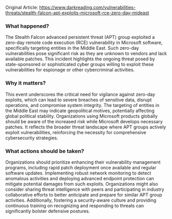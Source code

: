 Original Article: https://www.darkreading.com/vulnerabilities-threats/stealth-falcon-apt-exploits-microsoft-rce-zero-day-mideast

### What happened?

The Stealth Falcon advanced persistent threat (APT) group exploited a zero-day remote code execution (RCE) vulnerability in Microsoft software, specifically targeting entities in the Middle East. Such zero-day vulnerabilities pose significant risk as they are unknown to vendors and lack available patches. This incident highlights the ongoing threat posed by state-sponsored or sophisticated cyber groups willing to exploit these vulnerabilities for espionage or other cybercriminal activities.

### Why it matters?

This event underscores the critical need for vigilance against zero-day exploits, which can lead to severe breaches of sensitive data, disrupt operations, and compromise system integrity. The targeting of entities in the Middle East may indicate geopolitical motives, potentially affecting global political stability. Organizations using Microsoft products globally should be aware of the increased risk while Microsoft develops necessary patches. It reflects the broader threat landscape where APT groups actively exploit vulnerabilities, reinforcing the necessity for comprehensive cybersecurity strategies.

### What actions should be taken?

Organizations should prioritize enhancing their vulnerability management programs, including rapid patch deployment once available and regular software updates. Implementing robust network monitoring to detect anomalous activities and deploying advanced endpoint protection can mitigate potential damages from such exploits. Organizations might also consider sharing threat intelligence with peers and participating in industry collaborative efforts to better anticipate and prepare for similar APT group activities. Additionally, fostering a security-aware culture and providing continuous training on recognizing and responding to threats can significantly bolster defensive postures.